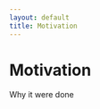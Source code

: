 ```yaml
---
layout: default
title: Motivation 
---
```


<body>
	<h1>Motivation</h1>
	<p>Why it were done</p>
</body>
